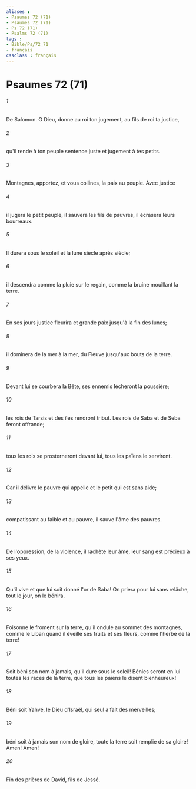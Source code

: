 ```yaml
---
aliases : 
- Psaumes 72 (71)
- Psaumes 72 (71)
- Ps 72 (71)
- Psalms 72 (71)
tags : 
- Bible/Ps/72_71
- français
cssclass : français
---
```


# Psaumes 72 (71)

###### 1
De Salomon. O Dieu, donne au roi ton jugement, au fils de roi ta justice,
###### 2
qu'il rende à ton peuple sentence juste et jugement à tes petits.
###### 3
Montagnes, apportez, et vous collines, la paix au peuple. Avec justice
###### 4
il jugera le petit peuple, il sauvera les fils de pauvres, il écrasera leurs bourreaux.
###### 5
Il durera sous le soleil et la lune siècle après siècle;
###### 6
il descendra comme la pluie sur le regain, comme la bruine mouillant la terre.
###### 7
En ses jours justice fleurira et grande paix jusqu'à la fin des lunes;
###### 8
il dominera de la mer à la mer, du Fleuve jusqu'aux bouts de la terre.
###### 9
Devant lui se courbera la Bête, ses ennemis lécheront la poussière;
###### 10
les rois de Tarsis et des îles rendront tribut. Les rois de Saba et de Seba feront offrande;
###### 11
tous les rois se prosterneront devant lui, tous les païens le serviront.
###### 12
Car il délivre le pauvre qui appelle et le petit qui est sans aide;
###### 13
compatissant au faible et au pauvre, il sauve l'âme des pauvres.
###### 14
De l'oppression, de la violence, il rachète leur âme, leur sang est précieux à ses yeux.
###### 15
Qu'il vive et que lui soit donné l'or de Saba! On priera pour lui sans relâche, tout le jour, on le bénira.
###### 16
Foisonne le froment sur la terre, qu'il ondule au sommet des montagnes, comme le Liban quand il éveille ses fruits et ses fleurs, comme l'herbe de la terre!
###### 17
Soit béni son nom à jamais, qu'il dure sous le soleil! Bénies seront en lui toutes les races de la terre, que tous les païens le disent bienheureux!
###### 18
Béni soit Yahvé, le Dieu d'Israël, qui seul a fait des merveilles;
###### 19
béni soit à jamais son nom de gloire, toute la terre soit remplie de sa gloire! Amen! Amen!
###### 20
Fin des prières de David, fils de Jessé.
